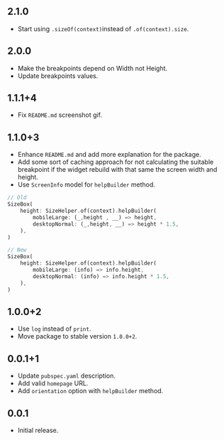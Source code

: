 ## 2.1.0

- Start using `.sizeOf(context)`instead of `.of(context).size`.

## 2.0.0

- Make the breakpoints depend on Width not Height.
- Update breakpoints values.

## 1.1.1+4

- Fix `README.md` screenshot gif.

## 1.1.0+3

- Enhance `README.md` and add more explanation for the package.
- Add some sort of caching approach for not calculating the suitable breakpoint if the widget rebuild with
  that same the screen width and height.
- Use `ScreenInfo` model for `helpBuilder` method.

```dart
// Old
SizeBox(
    height: SizeHelper.of(context).helpBuilder(
        mobileLarge: (_,height , __) => height,
        desktopNormal: (_,height, __) => height * 1.5,
    ),
)

// New
SizeBox(
    height: SizeHelper.of(context).helpBuilder(
        mobileLarge: (info) => info.height,
        desktopNormal: (info) => info.height * 1.5,
    ),
)
```

## 1.0.0+2

- Use `log` instead of `print`.
- Move package to stable version `1.0.0+2`.

## 0.0.1+1

- Update `pubspec.yaml` description.
- Add valid `homepage` URL.
- Add `orientation` option with `helpBuilder` method.

## 0.0.1

- Initial release.
